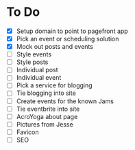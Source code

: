 # To Do

- [x] Setup domain to point to pagefront app
- [x] Pick an event or scheduling solution
- [x] Mock out posts and events
- [ ] Style events
- [ ] Style posts
- [ ] Individual post
- [ ] Individual event
- [ ] Pick a service for blogging
- [ ] Tie blogging into site
- [ ] Create events for the known Jams
- [ ] Tie eventbrite into site
- [ ] AcroYoga about page
- [ ] Pictures from Jesse
- [ ] Favicon
- [ ] SEO